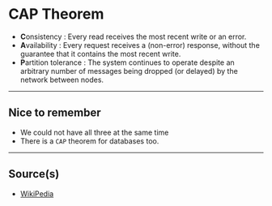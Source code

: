 # CAP Theorem

- **C**onsistency : Every read receives the most recent write or an error.
- **A**vailability : Every request receives a (non-error) response, without the guarantee that it contains the most recent write.
- **P**artition tolerance : The system continues to operate despite an arbitrary number of messages being dropped (or delayed) by the network between nodes.

---

## Nice to remember 
 - We could not have all three at the same time
 - There is a `CAP` theorem for databases too. 
---

## Source(s) 
- [WikiPedia](https://en.wikipedia.org/wiki/CAP_theorem)